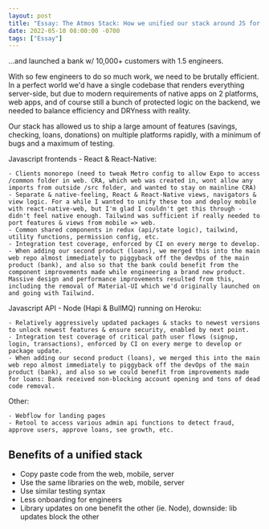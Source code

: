 ```yaml
---
layout: post
title: "Essay: The Atmos Stack: How we unified our stack around JS for maximum fintech startup efficiency"
date: 2022-05-10 08:00:00 -0700
tags: ["Essay"]
---
```


...and launched a bank w/ 10,000+ customers with 1.5 engineers.

With so few engineers to do so much work, we need to be brutally efficient. In a perfect world we'd have a single codebase that renders everything server-side, but due to modern requirements of native apps on 2 platforms, web apps, and of course still a bunch of protected logic on the backend, we needed to balance efficiency and DRYness with reality.

Our stack has allowed us to ship a large amount of features (savings, checking, loans, donations) on multiple platforms rapidly, with a minimum of bugs and a maximum of testing.

Javascript frontends - React & React-Native:

    - Clients monorepo (need to tweak Metro config to allow Expo to access /common folder in web. CRA, which web was created in, wont allow any imports from outside /src folder, and wanted to stay on mainline CRA)
    - Separate & native-feeling, React & React-Native views, navigators & view logic. For a while I wanted to unify these too and deploy mobile with react-native-web, but I'm glad I couldn't get this through - didn't feel native enough. Tailwind was sufficient if really needed to port features & views from mobile => web.
    - Common shared components in redux (api/state logic), tailwind, utility functions, permission config, etc.
    - Integration test coverage, enforced by CI on every merge to develop.
    - When adding our second product (loans), we merged this into the main web repo almost immediately to piggyback off the devOps of the main product (bank), and also so that the bank could benefit from the component improvements made while engineering a brand new product. Massive design and performance improvements resulted from this, including the removal of Material-UI which we'd originally launched on and going with Tailwind.

Javascript API - Node (Hapi & BullMQ) running on Heroku:

    - Relatively aggressively updated packages & stacks to newest versions to unlock newest features & ensure security, enabled by next point.
    - Integration test coverage of critical path user flows (signup, login, transactions), enforced by CI on every merge to develop or package update.
    - When adding our second product (loans), we merged this into the main web repo almost immediately to piggyback off the devOps of the main product (bank), and also so we could benefit from improvements made for loans: Bank received non-blocking account opening and tons of dead code removal.

Other:

    - Webflow for landing pages
    - Retool to access various admin api functions to detect fraud, approve users, approve loans, see growth, etc.

## Benefits of a unified stack

- Copy paste code from the web, mobile, server
- Use the same libraries on the web, mobile, server
- Use similar testing syntax
- Less onboarding for engineers
- Library updates on one benefit the other (ie. Node), downside: lib updates block the other
